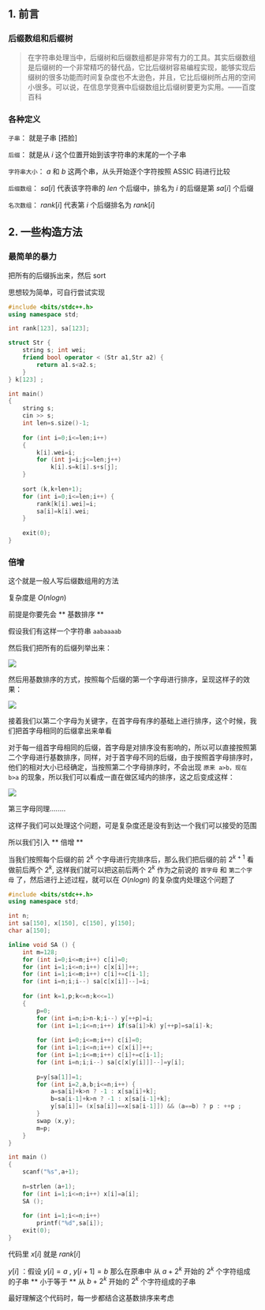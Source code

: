 ## 1. 前言

### 后缀数组和后缀树

> 在字符串处理当中，后缀树和后缀数组都是非常有力的工具。其实后缀数组是后缀树的一个非常精巧的替代品，它比后缀树容易编程实现，能够实现后缀树的很多功能而时间复杂度也不太逊色，并且，它比后缀树所占用的空间小很多。可以说，在信息学竞赛中后缀数组比后缀树要更为实用。——百度百科

### 各种定义

`子串`： 就是子串 [捂脸]

`后缀`： 就是从 $i$ 这个位置开始到该字符串的末尾的一个子串

`字符串大小`： $a$ 和 $b$ 这两个串，从头开始逐个字符按照 ASSIC 码进行比较

`后缀数组`： $sa[i]$ 代表该字符串的 $len$ 个后缀中，排名为 $i$ 的后缀是第 $sa[i]$ 个后缀

`名次数组`： $rank[i]$ 代表第 $i$ 个后缀排名为 $rank[i]$

## 2. 一些构造方法

### 最简单的暴力

把所有的后缀拆出来，然后 sort

思想较为简单，可自行尝试实现

```cpp
#include <bits/stdc++.h>
using namespace std;

int rank[123], sa[123];

struct Str {
	string s; int wei;
    friend bool operator < (Str a1,Str a2) {
    	return a1.s<a2.s;
    }
} k[123] ;

int main()
{
    string s;
    cin >> s;
    int len=s.size()-1;
    
    for (int i=0;i<=len;i++)
    {
    	k[i].wei=i;
        for (int j=i;j<=len;j++) 
            k[i].s=k[i].s+s[j];
    }
    
    sort (k,k+len+1);
    for (int i=0;i<=len;i++) {
      	rank[k[i].wei]=i;
        sa[i]=k[i].wei;
    }
    
    exit(0);
}
```

### 倍增

这个就是一般人写后缀数组用的方法

复杂度是 $O(nlogn)$ 

前提是你要先会 ** 基数排序 **

假设我们有这样一个字符串 `aabaaaab`

然后我们把所有的后缀列举出来：

![](images/sa1.png)

然后用基数排序的方式，按照每个后缀的第一个字母进行排序，呈现这样子的效果：

![](images/sa2.png)

接着我们以第二个字母为关键字，在首字母有序的基础上进行排序，这个时候，我们把首字母相同的后缀拿出来单看

对于每一组首字母相同的后缀，首字母是对排序没有影响的，所以可以直接按照第二个字母进行基数排序，同样，对于首字母不同的后缀，由于按照首字母排序时，他们的相对大小已经确定，当按照第二个字母排序时，不会出现 `原来 a>b，现在 b>a` 的现象，所以我们可以看成一直在做区域内的排序，这之后变成这样：

![](images/sa3.png)

第三字母同理........

这样子我们可以处理这个问题，可是复杂度还是没有到达一个我们可以接受的范围

所以我们引入 ** 倍增 **

当我们按照每个后缀的前 $2^k$ 个字母进行完排序后，那么我们把后缀的前 $2^{k+1}$ 看做前后两个 $2^k$, 这样我们就可以把这前后两个 $2^k$ 作为之前说的 `首字母` 和 `第二个字母` 了，然后进行上述过程，就可以在 $O(nlogn)$ 的复杂度内处理这个问题了

```cpp
#include <bits/stdc++.h>
using namespace std;

int n;
int sa[150], x[150], c[150], y[150];
char a[150];

inline void SA () {
    int m=128;
    for (int i=0;i<=m;i++) c[i]=0;
    for (int i=1;i<=n;i++) c[x[i]]++;
    for (int i=1;i<=m;i++) c[i]+=c[i-1];
    for (int i=n;i;i--) sa[c[x[i]]--]=i;
    
    for (int k=1,p;k<=n;k<<=1)
    {
        p=0;
        for (int i=n;i>n-k;i--) y[++p]=i;
        for (int i=1;i<=n;i++) if(sa[i]>k) y[++p]=sa[i]-k;
        
        for (int i=0;i<=m;i++) c[i]=0;
        for (int i=1;i<=n;i++) c[x[i]]++;
        for (int i=1;i<=m;i++) c[i]+=c[i-1];
        for (int i=n;i;i--) sa[c[x[y[i]]]--]=y[i];
        
        p=y[sa[1]]=1;
        for (int i=2,a,b;i<=n;i++) {
            a=sa[i]+k>n ? -1 : x[sa[i]+k];
            b=sa[i-1]+k>n ? -1 : x[sa[i-1]+k];
            y[sa[i]]= (x[sa[i]]==x[sa[i-1]]) && (a==b) ? p : ++p ;
        }
        swap (x,y);
        m=p;
    }
}

int main () 
{
    scanf("%s",a+1);
    
    n=strlen (a+1);
    for (int i=1;i<=n;i++) x[i]=a[i];
    SA ();
    
    for (int i=1;i<=n;i++) 
        printf("%d",sa[i]);
    exit(0);
}
```

代码里 $x[i]$ 就是 $rank[i]$ 

$y[i]$ ：假设 $y[i]=a\ ,\  y[i+1]=b$ 那么在原串中 从 $a+2^k$ 开始的 $2^k$ 个字符组成的子串 ** 小于等于 ** 从 $b+2^k$ 开始的 $2^k$ 个字符组成的子串

最好理解这个代码时，每一步都结合这基数排序来考虑
